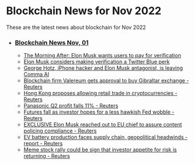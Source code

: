 # Blockchain News for Nov 2022
These are the latest news about blockchain for Nov 2022
- ### [Blockchain News Nov, 01](./01)
    - [The Morning After: Elon Musk wants users to pay for verification](https://www.engadget.com/the-morning-after-elon-musk-wants-you-to-pay-for-verification-111547920.html) 
    - [Elon Musk considers making verification a Twitter Blue perk](https://www.engadget.com/elon-musk-considers-making-verification-a-twitter-blue-perk-051906957.html) 
    - [George Hotz, iPhone hacker and Elon Musk antagonist, is leaving Comma AI](https://www.theverge.com/2022/10/31/23433110/george-hotz-comma-ai-step-down-driver-assist) 
    - [Blockchain firm Valereum gets approval to buy Gibraltar exchange - Reuters](https://www.reuters.com/business/blockchain-firm-valereum-gets-approval-buy-gibraltar-exchange-2022-10-31/) 
    - [Hong Kong proposes allowing retail trade in cryptocurrencies - Reuters](https://www.reuters.com/business/finance/hong-kong-proposes-allowing-retail-trade-cryptocurrencies-2022-10-31/) 
    - [Panasonic Q2 profit falls 11% - Reuters](https://www.reuters.com/business/retail-consumer/panasonic-q2-profit-falls-11-2022-10-31/) 
    - [Futures fall as investor hopes for a less hawkish Fed wobble - Reuters](https://www.reuters.com/markets/europe/futures-fall-investor-hopes-less-hawkish-fed-wobble-2022-10-31/) 
    - [EXCLUSIVE Elon Musk reached out to EU chief to assure content policing compliance - Reuters](https://www.reuters.com/technology/exclusive-elon-musk-reached-out-eu-chief-assure-content-policing-compliance-2022-10-31/) 
    - [EV battery production faces supply chain, geopolitical headwinds - report - Reuters](https://www.reuters.com/business/autos-transportation/ev-battery-production-faces-supply-chain-geopolitical-headwinds-report-2022-10-31/) 
    - [Meme stock rally could be sign that investor appetite for risk is returning - Reuters](https://www.reuters.com/markets/europe/meme-stock-rally-could-be-sign-that-investor-appetite-risk-is-returning-2022-10-31/) 
